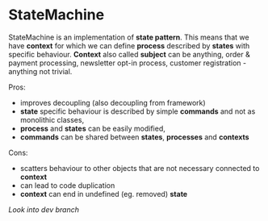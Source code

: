 # StateMachine

StateMachine is an implementation of **state pattern**.
This means that we have **context** for which we can define **process** described by **states** with specific behaviour.
**Context** also called **subject** can be anything, order & payment processing, newsletter opt-in process, customer registration - anything not trivial.

Pros:
 + improves decoupling (also decoupling from framework)
 + **state** specific behaviour is described by simple **commands** and not as monolithic classes,
 + **process** and **states** can be easily modified,
 + **commands** can be shared between **states**, **processes** and **contexts**

Cons:
 - scatters behaviour to other objects that are not necessary connected to **context**
 - can lead to code duplication
 - **context** can end in undefined (eg. removed) **state**

_Look into dev branch_
